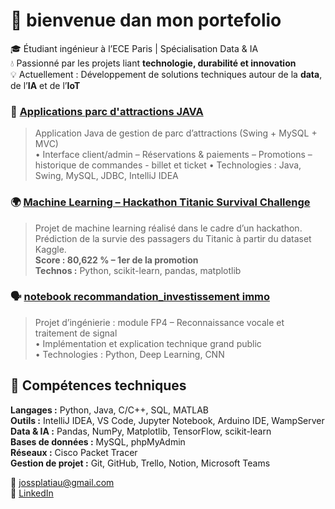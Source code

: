 # 👋 bienvenue dan mon portefolio

🎓 Étudiant ingénieur à l’ECE Paris | Spécialisation Data & IA  
💧 Passionné par les projets liant **technologie, durabilité et innovation**  
💡 Actuellement : Développement de solutions techniques autour de la **data**, de l’**IA** et de l’**IoT**

### 🎢 [Applications parc d'attractions JAVA](https://github.com/Jowiip/app-parc-attractions-java)
> Application Java de gestion de parc d’attractions (Swing + MySQL + MVC)  
> • Interface client/admin – Réservations & paiements – Promotions – historique de commandes - billet et ticket 
> • Technologies : Java, Swing, MySQL, JDBC, IntelliJ IDEA  

### 🌍 [Machine Learning – Hackathon Titanic Survival Challenge](https://github.com/Jowiip/ML-Hackathon-challenge-titanic-prediction)
>Projet de machine learning réalisé dans le cadre d’un hackathon.  
>Prédiction de la survie des passagers du Titanic à partir du dataset Kaggle.  
>**Score : 80,622 % – 1er de la promotion**  
>**Technos :** Python, scikit-learn, pandas, matplotlib
 

### 🗣️ [notebook recommandation_investissement immo](https://github.com/Jowiip/recommandation-investissement-immo)
> Projet d’ingénierie : module FP4 – Reconnaissance vocale et traitement de signal  
> • Implémentation et explication technique grand public  
> • Technologies : Python, Deep Learning, CNN  

## 🧠 Compétences techniques

**Langages :** Python, Java, C/C++, SQL, MATLAB  
**Outils :** IntelliJ IDEA, VS Code, Jupyter Notebook, Arduino IDE, WampServer  
**Data & IA :** Pandas, NumPy, Matplotlib, TensorFlow, scikit-learn  
**Bases de données :** MySQL, phpMyAdmin  
**Réseaux :** Cisco Packet Tracer  
**Gestion de projet :** Git, GitHub, Trello, Notion, Microsoft Teams  

📧 jossplatiau@gmail.com  
🔗 [LinkedIn](https://linkedin.com/in/josselin-platiau)  
